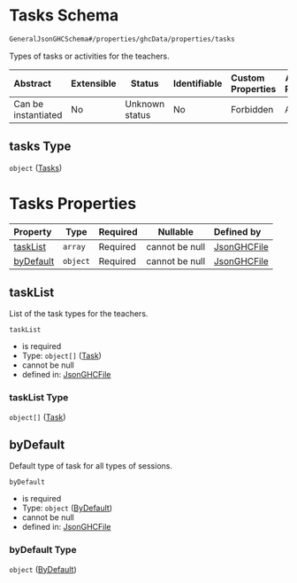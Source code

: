 # Tasks Schema

```txt
GeneralJsonGHCSchema#/properties/ghcData/properties/tasks
```

Types of tasks or activities for the teachers.


| Abstract            | Extensible | Status         | Identifiable | Custom Properties | Additional Properties | Access Restrictions | Defined In                                                         |
| :------------------ | ---------- | -------------- | ------------ | :---------------- | --------------------- | ------------------- | ------------------------------------------------------------------ |
| Can be instantiated | No         | Unknown status | No           | Forbidden         | Allowed               | none                | [ghc.schema.json\*](../out/ghc.schema.json "open original schema") |

## tasks Type

`object` ([Tasks](ghc-properties-ghcdata-properties-tasks.md))

# Tasks Properties

| Property                | Type     | Required | Nullable       | Defined by                                                                                                                                                      |
| :---------------------- | -------- | -------- | -------------- | :-------------------------------------------------------------------------------------------------------------------------------------------------------------- |
| [taskList](#tasklist)   | `array`  | Required | cannot be null | [JsonGHCFile](ghc-properties-ghcdata-properties-tasks-properties-tasklist.md "GeneralJsonGHCSchema#/properties/ghcData/properties/tasks/properties/taskList")   |
| [byDefault](#bydefault) | `object` | Required | cannot be null | [JsonGHCFile](ghc-properties-ghcdata-properties-tasks-properties-bydefault.md "GeneralJsonGHCSchema#/properties/ghcData/properties/tasks/properties/byDefault") |

## taskList

List of the task types for the teachers.


`taskList`

-   is required
-   Type: `object[]` ([Task](ghc-properties-ghcdata-properties-tasks-properties-tasklist-task.md))
-   cannot be null
-   defined in: [JsonGHCFile](ghc-properties-ghcdata-properties-tasks-properties-tasklist.md "GeneralJsonGHCSchema#/properties/ghcData/properties/tasks/properties/taskList")

### taskList Type

`object[]` ([Task](ghc-properties-ghcdata-properties-tasks-properties-tasklist-task.md))

## byDefault

Default type of task for all types of sessions.


`byDefault`

-   is required
-   Type: `object` ([ByDefault](ghc-properties-ghcdata-properties-tasks-properties-bydefault.md))
-   cannot be null
-   defined in: [JsonGHCFile](ghc-properties-ghcdata-properties-tasks-properties-bydefault.md "GeneralJsonGHCSchema#/properties/ghcData/properties/tasks/properties/byDefault")

### byDefault Type

`object` ([ByDefault](ghc-properties-ghcdata-properties-tasks-properties-bydefault.md))
